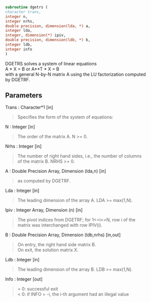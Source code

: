 ```fortran  
subroutine dgetrs (  
character trans,  
integer n,  
integer nrhs,  
double precision, dimension(lda, *) a,  
integer lda,  
integer, dimension(*) ipiv,  
double precision, dimension(ldb, *) b,  
integer ldb,  
integer info  
)  
```  
  
DGETRS solves a system of linear equations  
A * X = B  or  A**T * X = B  
with a general N-by-N matrix A using the LU factorization computed  
by DGETRF.  
  
## Parameters  
Trans : Character*1 [in]  
> Specifies the form of the system of equations:  
  
N : Integer [in]  
> The order of the matrix A.  N >= 0.  
  
Nrhs : Integer [in]  
> The number of right hand sides, i.e., the number of columns  
> of the matrix B.  NRHS >= 0.  
  
A : Double Precision Array, Dimension (lda,n) [in]  
> as computed by DGETRF.  
  
Lda : Integer [in]  
> The leading dimension of the array A.  LDA >= max(1,N).  
  
Ipiv : Integer Array, Dimension (n) [in]  
> The pivot indices from DGETRF; for 1<=i<=N, row i of the  
> matrix was interchanged with row IPIV(i).  
  
B : Double Precision Array, Dimension (ldb,nrhs) [in,out]  
> On entry, the right hand side matrix B.  
> On exit, the solution matrix X.  
  
Ldb : Integer [in]  
> The leading dimension of the array B.  LDB >= max(1,N).  
  
Info : Integer [out]  
> = 0:  successful exit  
> < 0:  if INFO = -i, the i-th argument had an illegal value  
  
